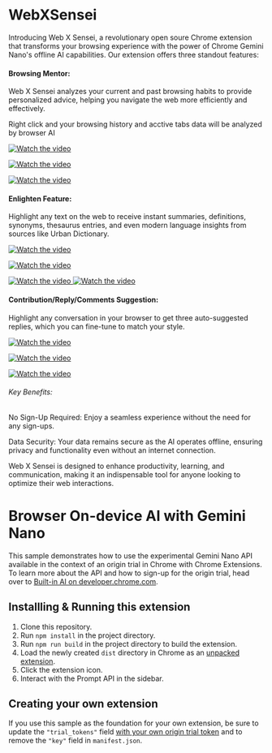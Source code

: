 # WebXSensei

Introducing Web X Sensei, a revolutionary open soure Chrome extension that transforms your browsing experience with the power of Chrome Gemini Nano's offline AI capabilities. Our extension offers three standout features:

#### Browsing Mentor:
Web X Sensei analyzes your current and past browsing habits to provide personalized advice, helping you navigate the web more efficiently and effectively.

Right click and your browsing history and acctive tabs data will be analyzed by browser AI

[![Watch the video](https://raw.githubusercontent.com/dragonjump/WebXSensei/main/videos/feature-browsing/1.jpg) ](https://raw.githubusercontent.com/dragonjump/WebXSensei/main/videos/feature-browsing/feature-mentor.mp4) 

[![Watch the video](https://raw.githubusercontent.com/dragonjump/WebXSensei/main/videos/feature-browsing/2.jpg) ](https://raw.githubusercontent.com/dragonjump/WebXSensei/main/videos/feature-browsing/feature-mentor.mp4) 

[![Watch the video](https://raw.githubusercontent.com/dragonjump/WebXSensei/main/videos/feature-browsing/3.jpg) ](https://raw.githubusercontent.com/dragonjump/WebXSensei/main/videos/feature-browsing/feature-mentor.mp4) 


#### Enlighten Feature: 
Highlight any text on the web to receive instant summaries, definitions, synonyms, thesaurus entries, and even modern language insights from sources like Urban Dictionary.

 
[![Watch the video](https://raw.githubusercontent.com/dragonjump/WebXSensei/main/videos/feature-enlightment/1.jpg) ](https://raw.githubusercontent.com/dragonjump/WebXSensei/main/videos/feature-enlightment/feature-enlightments.mp4) 

[![Watch the video](https://raw.githubusercontent.com/dragonjump/WebXSensei/main/videos/feature-enlightment/2.jpg) ](https://raw.githubusercontent.com/dragonjump/WebXSensei/main/videos/feature-enlightment/feature-enlightments.mp4) 

[![Watch the video](https://raw.githubusercontent.com/dragonjump/WebXSensei/main/videos/feature-enlightment/3.jpg) ](https://raw.githubusercontent.com/dragonjump/WebXSensei/main/videos/feature-enlightment/feature-enlightments.mp4) 
[![Watch the video](https://raw.githubusercontent.com/dragonjump/WebXSensei/main/videos/feature-enlightment/4.jpg) ](https://raw.githubusercontent.com/dragonjump/WebXSensei/main/videos/feature-enlightment/feature-enlightments.mp4) 
####  Contribution/Reply/Comments Suggestion:
Highlight any conversation in your browser to get three auto-suggested replies, which you can fine-tune to match your style.

[![Watch the video](https://raw.githubusercontent.com/dragonjump/WebXSensei/main/videos/feature-comment/1.jpg) ](https://raw.githubusercontent.com/dragonjump/WebXSensei/main/videos/feature-comment/feature-comments.mp4) 

[![Watch the video](https://raw.githubusercontent.com/dragonjump/WebXSensei/main/videos/feature-comment/2.jpg) ](https://raw.githubusercontent.com/dragonjump/WebXSensei/main/videos/feature-comment/feature-comments.mp4) 

[![Watch the video](https://raw.githubusercontent.com/dragonjump/WebXSensei/main/videos/feature-comment/3.jpg) ](https://raw.githubusercontent.com/dragonjump/WebXSensei/main/videos/feature-comment/feature-comments.mp4) 
###### Key Benefits:

No Sign-Up Required: Enjoy a seamless experience without the need for any sign-ups.

Data Security: Your data remains secure as the AI operates offline, ensuring privacy and functionality even without an internet connection.

Web X Sensei is designed to enhance productivity, learning, and communication, making it an indispensable tool for anyone looking to optimize their web interactions.



# Browser On-device AI with Gemini Nano

This sample demonstrates how to use the experimental Gemini Nano API available in the context of an origin trial in Chrome with Chrome Extensions. To learn more about the API and how to sign-up for the origin trial, head over to [Built-in AI on developer.chrome.com](https://developer.chrome.com/docs/extensions/ai/prompt-api).
 

## Installling & Running this extension

1. Clone this repository.
1. Run `npm install` in the project directory.
1. Run `npm run build` in the project directory to build the extension.
1. Load the newly created `dist` directory in Chrome as an [unpacked extension](https://developer.chrome.com/docs/extensions/get-started/tutorial/hello-world#load-unpacked).
1. Click the extension icon.
1. Interact with the Prompt API in the sidebar.

## Creating your own extension

If you use this sample as the foundation for your own extension, be sure to update the `"trial_tokens"` field [with your own origin trial token](https://developer.chrome.com/docs/web-platform/origin-trials#extensions) and to remove the `"key"` field in `manifest.json`.
